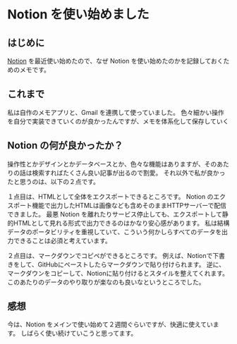 # Notion を使い始めました

## はじめに

[Notion](https://www.notion.so/) を最近使い始めたので、なぜ Notion を使い始めたのかを記録しておくためのメモです。

## これまで

私は自作のメモアプリと、Gmail を連携して使っていました。
色々細かい操作を自分で実装できていくのが良かったんですが、メモを体系化して保存していく

## Notion の何が良かったか？

操作性とかデザインとかデータベースとか、色々な機能はありますが、そのあたりの話は検索すればたくさん良い記事が出るので割愛。
それ以外で私が良かったと思うのは、以下の２点です。

１点目は、HTMLとして全体をエクスポートできるところです。
Notion のエクスポート機能で出力したHTMLは画像なども含めそのままHTTPサーバーで配信できました。
最悪 Notion を離れたりサービス停止しても、エクスポートして静的HTMLとして見れる形式で出力できるのはかなり安心感があります。
私は結構データのポータビリティを重視していて、こういう何かしらすべてのデータを出力できることは必須と考えています。

２点目は、マークダウンでコピペができるところです。
例えば、Notionで下書きをして、GitHubにペーストしたらマークダウンで貼り付けられます。
逆に、マークダウンをコピーして、Notionに貼り付けるとスタイルを整えてくれます。
このあたりのデータのやり取りが楽なのも良いなというところでした。

## 感想

今は、Notion をメインで使い始めて２週間ぐらいですが、快適に使えています。
しばらく使い続けていこうと思ってます。
